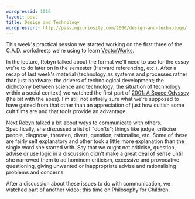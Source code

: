 ```yaml
---
wordpressid: 1516
layout: post
title: Design and Technology
wordpressurl: http://passingcuriosity.com/2006/design-and-technology/
---
```

This week's practical session we started working on the first three of the C.A.D. worksheets we're using to learn <a href="http://www.ozcad.com.au/">VectorWorks</a>.

In the lecture, Robyn talked about the format we'll need to use for the essay we're to do later on in the semester (Harvard referencing, etc.). After a recap of last week's material (technology as systems and processes rather than just hardware; the drivers of technological development; the dichotomy between science and technology; the situation of technology within a social context) we watched the first part of <a class="title" href="http://www.imdb.com/title/tt0062622/">2001: A Space Odyssey</a> (the bit with the apes). I'm still not entirely sure what we're supposed to have gained from that other than an appreciation of just how cultish some cult films are and that tools provide an advantage.

Next Robyn talked a bit about ways to communicate with others. Specifically, she discussed a list of "don'ts"; things like judge, criticise people, diagnose, threaten, divert, question, rationalise, etc. Some of these are fairly self explanatory and other took a little more explanation than the single word she started with. Say that we ought not criticise, question, advise or use logic in a discussion didn't make a great deal of sense until she narrowed them to ad hominem criticism, excessive and provocative questioning, giving unwanted or inappropriate advise and rationalising problems and concerns.

After a discussion about these issues to do with communication, we watched part of another video; this time on Philosophy for Children.
